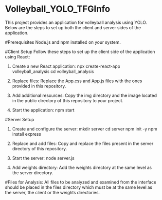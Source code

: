 # Volleyball_YOLO_TFGInfo
This project provides an application for volleyball analysis using YOLO. Below are the steps to set up both the client and server sides of the application.

#Prerequisites
Node.js and npm installed on your system.

#Client Setup
Follow these steps to set up the client side of the application using React:
1. Create a new React application:
npx create-react-app volleyball_analysis
cd volleyball_analysis

2. Replace files:
Replace the App.css and App.js files with the ones provided in this repository.

3. Add additional resources:
Copy the img directory and the image located in the public directory of this repository to your project.

4. Start the application:
npm start


#Server Setup
1. Create and configure the server:
mkdir server
cd server
npm init -y
npm install express

2. Replace and add files:
Copy and replace the files present in the server directory of this repository.

3. Start the server:
node server.js

5. Add weights directory:
Add the weights directory at the same level as the server directory.


#Files for Analysis:
All files to be analyzed and examined from the interface should be placed in the files directory which must be at the same level as the server, the client or the weights directories.
